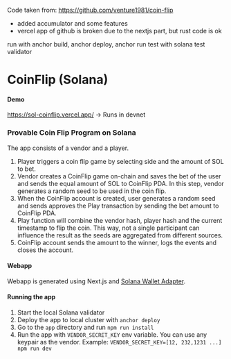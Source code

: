 Code taken from: https://github.com/venture1981/coin-flip

- added accumulator and some features
- vercel app of github is broken due to the nextjs part, but rust code is ok

run with anchor build, anchor deploy, anchor run test with solana test validator

# CoinFlip (Solana)

#### Demo

https://sol-coinflip.vercel.app/
-> Runs in devnet

### Provable Coin Flip Program on Solana

The app consists of a vendor and a player.

1. Player triggers a coin flip game by selecting side and the amount of SOL to bet.
2. Vendor creates a CoinFlip game on-chain and saves the bet of the user and sends the equal amount of SOL to CoinFlip PDA. In this step, vendor generates a random seed to be used in the coin flip.
3. When the CoinFlip account is created, user generates a random seed and sends approves the Play transaction by sending the bet amount to CoinFlip PDA.
4. Play function will combine the vendor hash, player hash and the current timestamp to flip the coin. This way, not a single participant can influence the result as the seeds are aggregated from different sources.
5. CoinFlip account sends the amount to the winner, logs the events and closes the account.

#### Webapp

Webapp is generated using Next.js and [Solana Wallet Adapter](https://github.com/solana-labs/wallet-adapter#readme).

#### Running the app

1. Start the local Solana validator
2. Deploy the app to local cluster with `anchor deploy`
3. Go to the `app` directory and run `npm run install`
4. Run the app with `VENDOR_SECRET_KEY` env variable. You can use any keypair as the vendor. Example: `VENDOR_SECRET_KEY=[12, 232,1231 ...] npm run dev`
